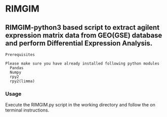 
# RIMGIM

## RIMGIM-python3 based script to extract agilent expression matrix data from GEO(GSE) database and perform Differential Expression Analysis. 

    Prerequisites
    
    Please make sure you have already installed following python modules 
      Pandas
      Numpy
      rpy2
      rpy2(limma)

    
    
### Usage 

Execute the RIMGIM.py script in the working directory and follow the on terminal instructions.

